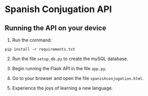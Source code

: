 # Spanish Conjugation API

## Running the API on your device

1. Run the command:

`pip install -r requirements.txt`


2. Run the file `setup_db.py` to create the mySQL database.


3. Begin running the Flask API in the file `app.py`.


4. Go to your browser and open the file `spanishconjugation.html`.


5. Experience the joys of learning a new language.
